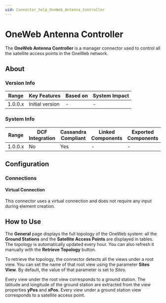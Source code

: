 ```yaml
---
uid: Connector_help_OneWeb_Antenna_Controller
---
```


# OneWeb Antenna Controller

The **OneWeb Antenna Controller** is a manager connector used to control all the satellite access points in the OneWeb network.

## About

### Version Info

| **Range** | **Key Features** | **Based on** | **System Impact** |
|-----------|------------------|--------------|-------------------|
| 1.0.0.x   | Initial version  | \-           | \-                |

### System Info

| Range     | DCF Integration     | Cassandra Compliant     | Linked Components     | Exported Components     |
|-----------|---------------------|-------------------------|-----------------------|-------------------------|
| 1.0.0.x   | No                  | Yes                     | \-                    | \-                      |

## Configuration

### Connections

#### Virtual Connection

This connector uses a virtual connection and does not require any input during element creation.

## How to Use

The **General** page displays the full topology of the OneWeb system: all the **Ground Stations** and the **Satellite Access Points** are displayed in tables. The topology is automatically updated every hour. You can also refresh it manually with the **Retrieve Topology** button.

To retrieve the topology, the connector detects all the views under a root view. You can set the name of that root view using the parameter **Sites View**. By default, the value of that parameter is set to *Sites*.

Every view under the root view corresponds to a ground station. The latitude and longitude of the ground station are extracted from the view properties **yPos** and **xPos**. Every view under a ground station view corresponds to a satellite access point.
